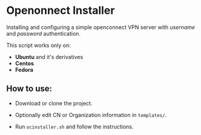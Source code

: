 # Openonnect Installer
Installing and configuring a simple openconnect VPN server with *username* and *password* authentication.

This script works only on:
* **Ubuntu** and it's derivatives
* **Centos**
* **Fedora**

## How to use:

* Download or clone the project.

* Optionally edit CN or Organization information in `templates/`.

* Run `ocinstaller.sh` and follow the instructions.
